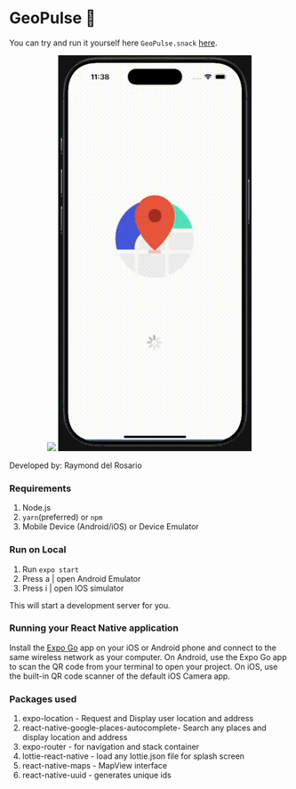 # GeoPulse 🚀
You can try and run it yourself here  `GeoPulse.snack` [here](https://snack.expo.dev/@iammond/github.com-monde-mamon-geo-pulse).

<div align="center" >
  <img src="https://github.com/monde-mamon/Geo-Pulse/blob/cd7bbe30deca1b19e8eeeb2d427f33d470455f38/assets/GEOPLUSE_ANDROID.gif" />
  <img src="https://github.com/monde-mamon/Geo-Pulse/blob/cd7bbe30deca1b19e8eeeb2d427f33d470455f38/assets/GEOPULSE-IOS.gif" />
</div>


Developed by: Raymond del Rosario

### Requirements

1. Node.js
1. `yarn`(preferred) or `npm`
1. Mobile Device (Android/iOS) or Device Emulator

### Run on Local

1. Run `expo start`
1. Press a | open Android Emulator
1. Press i | open IOS simulator

This will start a development server for you.

### Running your React Native application

Install the [Expo Go](https://expo.dev/client) app on your iOS or Android phone and connect to the same wireless network as your computer. On Android, use the Expo Go app to scan the QR code from your terminal to open your project. On iOS, use the built-in QR code scanner of the default iOS Camera app.


### Packages used

1. expo-location - Request and Display user location and address
1. react-native-google-places-autocomplete- Search any places and display location and address 
1. expo-router - for navigation and stack container
1. lottie-react-native - load any lottie.json file for splash screen
1. react-native-maps - MapView interface
1. react-native-uuid - generates unique ids
